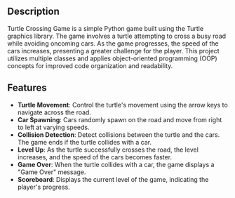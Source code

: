 ## Description

Turtle Crossing Game is a simple Python game built using the Turtle graphics library. The game involves a turtle attempting to cross a busy road while avoiding oncoming cars. As the game progresses, the speed of the cars increases, presenting a greater challenge for the player. This project utilizes multiple classes and applies object-oriented programming (OOP) concepts for improved code organization and readability.

## Features

- **Turtle Movement**: Control the turtle's movement using the arrow keys to navigate across the road.
- **Car Spawning**: Cars randomly spawn on the road and move from right to left at varying speeds.
- **Collision Detection**: Detect collisions between the turtle and the cars. The game ends if the turtle collides with a car.
- **Level Up**: As the turtle successfully crosses the road, the level increases, and the speed of the cars becomes faster.
- **Game Over**: When the turtle collides with a car, the game displays a "Game Over" message.
- **Scoreboard**: Displays the current level of the game, indicating the player's progress.
